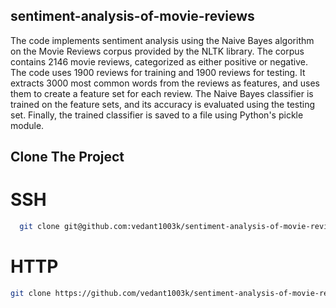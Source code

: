 ## sentiment-analysis-of-movie-reviews


The code implements sentiment analysis using the Naive Bayes algorithm on the Movie Reviews corpus provided by the NLTK library. The corpus contains 2146 movie reviews,
categorized as either positive or negative. The code uses 1900 reviews for training and 1900 reviews for testing. It extracts 3000 most common words from the reviews as 
features, and uses them to create a feature set for each review. The Naive Bayes classifier is trained on the feature sets, and its accuracy is evaluated using the testing 
set. Finally, the trained classifier is saved to a file using Python's pickle module.


## Clone The Project 
 
# SSH

```bash
  git clone git@github.com:vedant1003k/sentiment-analysis-of-movie-reviews.git
```
# HTTP

```bash
git clone https://github.com/vedant1003k/sentiment-analysis-of-movie-reviews.git
```
